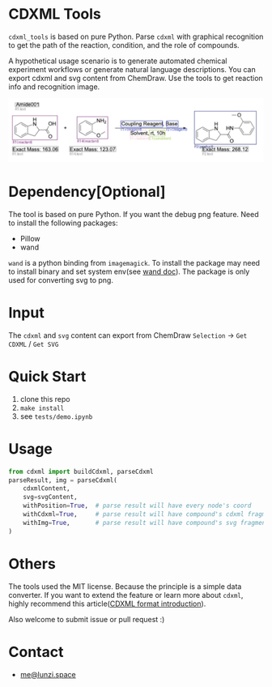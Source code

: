 # CDXML Tools
`cdxml_tools` is based on pure Python. Parse `cdxml` with graphical recognition to get the path of the reaction, condition, and the role of compounds.

A hypothetical usage scenario is to generate automated chemical experiment workflows or generate natural language descriptions. You can export cdxml and svg content from ChemDraw. Use the tools to get reaction info and recognition image.

![](demo.jpeg)

# Dependency[Optional]
The tool is based on pure Python. If you want the debug png feature. Need to install the following packages:
* Pillow
* wand

`wand` is a python binding from `imagemagick`. To install the package may need to install binary and set system env(see [wand doc](https://docs.wand-py.org/en)). The package is only used for converting svg to png.

# Input
The `cdxml` and `svg` content can export from ChemDraw `Selection` -> `Get CDXML` / `Get SVG`

# Quick Start
1. clone this repo
2. `make install`
3. see `tests/demo.ipynb`

# Usage
```python
from cdxml import buildCdxml, parseCdxml
parseResult, img = parseCdxml(
    cdxmlContent,
    svg=svgContent,
    withPosition=True,  # parse result will have every node's coord
    withCdxml=True,     # parse result will have compound's cdxml fragment
    withImg=True,       # parse result will have compound's svg fragment
)
```

# Others
The tools used the MIT license. Because the principle is a simple data converter. If you want to extend the feature or learn more about `cdxml`, highly recommend this article([CDXML format introduction](https://depth-first.com/articles/2021/04/07/an-introduction-to-the-chemdraw-cdxml-format/)). 

Also welcome to submit issue or pull request :)

# Contact
* me@lunzi.space